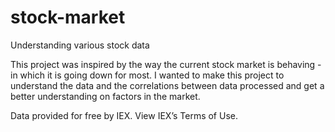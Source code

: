 # stock-market
Understanding various stock data

This project was inspired by the way the current stock market is behaving - in which it is going down for most.
I wanted to make this project to understand the data and the correlations between data processed and get a better understanding on factors in the market.

Data provided for free by IEX. View IEX’s Terms of Use.
